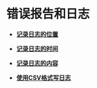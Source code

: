 # 错误报告和日志<a name="ZH-CN_TOPIC_0242371510"></a>

-   **[记录日志的位置](记录日志的位置.md)**

-   **[记录日志的时间](记录日志的时间.md)**

-   **[记录日志的内容](记录日志的内容.md)**

-   **[使用CSV格式写日志](使用CSV格式写日志.md)**
